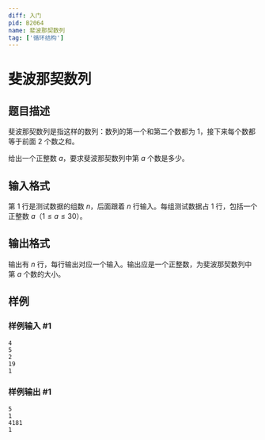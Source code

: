 ```yaml
---
diff: 入门
pid: B2064
name: 斐波那契数列
tag: ['循环结构']
---
```

# 斐波那契数列
## 题目描述

斐波那契数列是指这样的数列：数列的第一个和第二个数都为 $1$，接下来每个数都等于前面 $2$ 个数之和。

给出一个正整数 $a$，要求斐波那契数列中第 $a$ 个数是多少。
## 输入格式

第 $1$ 行是测试数据的组数 $n$，后面跟着 $n$ 行输入。每组测试数据占 $1$ 行，包括一个正整数 $a$（$1 \le a \le 30$）。
## 输出格式

输出有 $n$ 行，每行输出对应一个输入。输出应是一个正整数，为斐波那契数列中第 $a$ 个数的大小。
## 样例

### 样例输入 #1
```
4
5
2
19
1
```
### 样例输出 #1
```
5
1
4181
1
```
